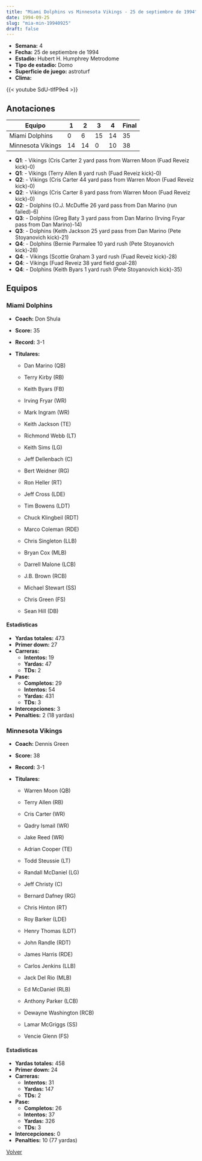 ```yaml
---
title: "Miami Dolphins vs Minnesota Vikings - 25 de septiembre de 1994"
date: 1994-09-25
slug: "mia-min-19940925"
draft: false
---
```


- **Semana:** 4
- **Fecha:** 25 de septiembre de 1994
- **Estadio:** Hubert H. Humphrey Metrodome
- **Tipo de estadio:** Domo
- **Superficie de juego:** astroturf
- **Clima:** 


{{< youtube SdU-tlfP9e4 >}}


## Anotaciones
| Equipo | 1 | 2 | 3 | 4 | Final |
|--------|---|---|---|---|-------|
| Miami Dolphins  | 0 | 6 | 15 | 14  | 35 |
| Minnesota Vikings  | 14 | 14 | 0 | 10  | 38 |
- **Q1**:  - Vikings (Cris Carter 2 yard pass from Warren Moon (Fuad Reveiz kick)-0)
- **Q1**:  - Vikings (Terry Allen 8 yard rush (Fuad Reveiz kick)-0)
- **Q2**:  - Vikings (Cris Carter 44 yard pass from Warren Moon (Fuad Reveiz kick)-0)
- **Q2**:  - Vikings (Cris Carter 8 yard pass from Warren Moon (Fuad Reveiz kick)-0)
- **Q2**:  - Dolphins (O.J. McDuffie 26 yard pass from Dan Marino (run failed)-6)
- **Q3**:  - Dolphins (Greg Baty 3 yard pass from Dan Marino (Irving Fryar pass from Dan Marino)-14)
- **Q3**:  - Dolphins (Keith Jackson 25 yard pass from Dan Marino (Pete Stoyanovich kick)-21)
- **Q4**:  - Dolphins (Bernie Parmalee 10 yard rush (Pete Stoyanovich kick)-28)
- **Q4**:  - Vikings (Scottie Graham 3 yard rush (Fuad Reveiz kick)-28)
- **Q4**:  - Vikings (Fuad Reveiz 38 yard field goal-28)
- **Q4**:  - Dolphins (Keith Byars 1 yard rush (Pete Stoyanovich kick)-35)


## Equipos


### Miami Dolphins
* **Coach:** Don Shula
* **Score:** 35
* **Record:** 3-1
* **Titulares:** 

  * Dan Marino (QB) 

  * Terry Kirby (RB) 

  * Keith Byars (FB) 

  * Irving Fryar (WR) 

  * Mark Ingram (WR) 

  * Keith Jackson (TE) 

  * Richmond Webb (LT) 

  * Keith Sims (LG) 

  * Jeff Dellenbach (C) 

  * Bert Weidner (RG) 

  * Ron Heller (RT) 

  * Jeff Cross (LDE) 

  * Tim Bowens (LDT) 

  * Chuck Klingbeil (RDT) 

  * Marco Coleman (RDE) 

  * Chris Singleton (LLB) 

  * Bryan Cox (MLB) 

  * Darrell Malone (LCB) 

  * J.B. Brown (RCB) 

  * Michael Stewart (SS) 

  * Chris Green (FS) 

  * Sean Hill (DB) 

#### Estadísticas
* **Yardas totales:** 473
* **Primer down:** 27
* **Carreras:**
  * **Intentos:** 19
  * **Yardas:** 47
  * **TDs:** 2
* **Pase:**
  * **Completos:** 29
  * **Intentos:** 54
  * **Yardas:** 431
  * **TDs:** 3
* **Intercepciones:** 3
* **Penalties:** 2 (18 yardas)

### Minnesota Vikings
* **Coach:** Dennis Green
* **Score:** 38
* **Record:** 3-1
* **Titulares:** 

  * Warren Moon (QB) 

  * Terry Allen (RB) 

  * Cris Carter (WR) 

  * Qadry Ismail (WR) 

  * Jake Reed (WR) 

  * Adrian Cooper (TE) 

  * Todd Steussie (LT) 

  * Randall McDaniel (LG) 

  * Jeff Christy (C) 

  * Bernard Dafney (RG) 

  * Chris Hinton (RT) 

  * Roy Barker (LDE) 

  * Henry Thomas (LDT) 

  * John Randle (RDT) 

  * James Harris (RDE) 

  * Carlos Jenkins (LLB) 

  * Jack Del Rio (MLB) 

  * Ed McDaniel (RLB) 

  * Anthony Parker (LCB) 

  * Dewayne Washington (RCB) 

  * Lamar McGriggs (SS) 

  * Vencie Glenn (FS) 

#### Estadísticas
* **Yardas totales:** 458
* **Primer down:** 24
* **Carreras:**
  * **Intentos:** 31
  * **Yardas:** 147
  * **TDs:** 2
* **Pase:**
  * **Completos:** 26
  * **Intentos:** 37
  * **Yardas:** 326
  * **TDs:** 3
* **Intercepciones:** 0
* **Penalties:** 10 (77 yardas)


[Volver](/historia/1994)
